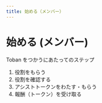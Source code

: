 ```yaml
---
title: 始める（メンバー）
---
```


# 始める (メンバー)

Toban をつかうにあたってのステップ

1. 役割をもらう
2. 役割を確認する
3. アシストトークンをわたす・もらう
4. 報酬（トークン）を受け取る
